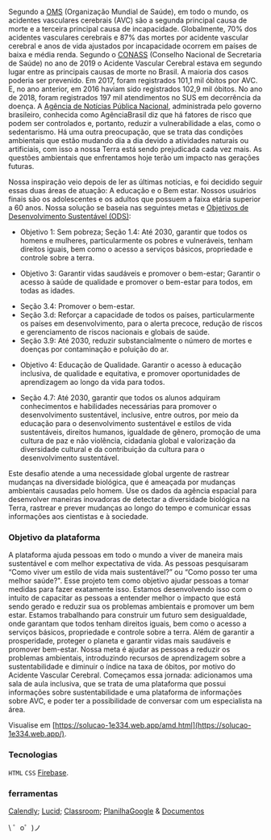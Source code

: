 
Segundo a [OMS](https://www.who.int/bulletin/volumes/94/9/16-181636/en/) (Organização Mundial de Saúde),  em todo o mundo, os acidentes vasculares cerebrais (AVC) são a segunda principal causa de morte e a terceira principal causa de incapacidade. Globalmente, 70% dos acidentes vasculares cerebrais e 87% das mortes por acidente vascular cerebral e anos de vida ajustados por incapacidade ocorrem em países de baixa e média renda.
Segundo o [CONASS](https://www.conass.org.br/ministerio-da-saude-cria-linha-de-cuidados-para-tratar-avc/) (Conselho Nacional de Secretaria de Saúde) no ano de 2019 o Acidente Vascular Cerebral estava em segundo lugar entre as principais causas de morte no Brasil. A maioria dos casos poderia ser prevenido. Em 2017, foram registrados 101,1 mil óbitos por AVC. E, no ano anterior, em 2016 haviam sido registrados 102,9 mil óbitos. No ano de 2018, foram registrados 197 mil atendimentos no SUS em decorrência da doença.
A [Agência de Notícias Pública Nacional](https://agenciabrasil.ebc.com.br/saude/noticia/2020-10/lembrado-hoje-dia-mundial-do-avc-serve-de-alerta-populacao), administrada pelo governo brasileiro, conhecida como AgênciaBrasil diz que há fatores de risco que podem ser controlados e, portanto, reduzir a vulnerabilidade a elas, como o sedentarismo.
Há uma outra preocupação, que se trata das condições ambientais que estão mudando dia a dia devido a atividades naturais ou artificiais, com isso a nossa Terra está sendo prejudicada cada vez mais. As questões ambientais que enfrentamos hoje terão um impacto nas gerações futuras.
 
Nossa inspiração veio depois de ler as últimas notícias, e foi decidido seguir essas duas áreas de atuação: A educação e o Bem estar. 
Nossos usuários finais são os adolescentes e os adultos que possuem a faixa etária superior a 60 anos.
Nossa solução se baseia nas seguintes metas e [Objetivos de Desenvolvimento Sustentável (ODS)](https://www.un.org/sustainabledevelopment/sustainable-development-goals/): 

* Objetivo 1: Sem pobreza;
Seção 1.4: Até 2030, garantir que todos os homens e mulheres, particularmente os pobres e vulneráveis, tenham direitos iguais, bem como o acesso a serviços básicos, propriedade e controle sobre a terra.

* Objetivo 3: Garantir vidas saudáveis e promover o bem-estar; 
Garantir o acesso à saúde de qualidade e promover o bem-estar para todos, em todas as idades. 
- Seção 3.4: Promover o bem-estar.
- Seção 3.d: Reforçar a capacidade de todos os países, particularmente os países em desenvolvimento, para o alerta precoce, redução de riscos e gerenciamento de riscos nacionais e globais de saúde.
- Seção 3.9: Até 2030, reduzir substancialmente o número de mortes e doenças por contaminação e poluição do ar.

* Objetivo 4: Educação de Qualidade. 
Garantir o acesso à educação inclusiva, de qualidade e equitativa, e promover oportunidades de aprendizagem ao longo da vida para todos.
- Seção 4.7: Até 2030, garantir que todos os alunos adquiram conhecimentos e habilidades necessárias para promover o desenvolvimento sustentável, inclusive, entre outros, por meio da educação para o desenvolvimento sustentável e estilos de vida sustentáveis, direitos humanos, igualdade de gênero, promoção de uma cultura de paz e não violência, cidadania global e valorização da diversidade cultural e da contribuição da cultura para o desenvolvimento sustentável.





Este desafio atende a uma necessidade global urgente de rastrear mudanças na diversidade biológica, que é ameaçada por mudanças ambientais causadas pelo homem. Use os dados da agência espacial para desenvolver maneiras inovadoras de detectar a diversidade biológica na Terra, rastrear e prever mudanças ao longo do tempo e comunicar essas informações aos cientistas e à sociedade.


### Objetivo da plataforma
A plataforma ajuda pessoas em todo o mundo a viver de maneira mais sustentável e com melhor expectativa de vida. As pessoas pesquisaram “Como viver um estilo de vida mais sustentável?” ou “Como posso ter uma melhor saúde?". 
Esse projeto tem como objetivo ajudar pessoas a tomar medidas para fazer exatamente isso. Estamos desenvolvendo isso com o intuito de capacitar as pessoas a entender melhor o impacto que está sendo gerado e reduzir sua os problemas ambientais e promover um bem estar. Estamos trabalhando para construir um futuro sem desigualdade, onde garantam que todos tenham direitos iguais, bem como o acesso a serviços básicos, propriedade e controle sobre a terra. Além de garantir a prosperidade, proteger o planeta e garantir vidas mais saudáveis  e promover bem-estar.
Nossa meta é ajudar as pessoas a reduzir os problemas ambientais, introduzindo recursos de aprendizagem sobre a sustentabilidade e diminuir o índice na taxa de óbitos, por motivo do Acidente Vascular Cerebral. Começamos essa jornada: adicionamos uma sala de aula inclusiva, que se trata de uma plataforma que possui informações sobre sustentabilidade e uma plataforma de informações sobre AVC, e poder ter a possibilidade de conversar com um especialista na área.


Visualise em  [https://solucao-1e334.web.app/amd.html](https://solucao-1e334.web.app/).


### Tecnologias
`HTML`
`CSS`
[Firebase](https://firebase.google.com/).

### ferramentas
[Calendly](https://calendly.com/);
[Lucid](https://lucid.app/);
[Classroom](https://classroom.google.com/);
[PlanilhaGoogle](https://docs.google.com/spreadsheets/) &
[Documentos](https://docs.google.com/document/)



\ ゜o゜)ノ



